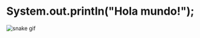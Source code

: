 
<h1 aling="center"> System.out.println("Hola mundo!"); 
</h1>

![snake gif](https://github.com/Aserturik/Aserturik/blob/output/dist/github-contribution-grid-snake.svg)
<!--
**Aserturik/Aserturik** is a ✨ _special_ ✨ repository because its `README.md` (this file) appears on your GitHub profile.

Here are some ideas to get you started:

- 🔭 I’m currently working on ...
- 🌱 I’m currently learning ...
- 👯 I’m looking to collaborate on ...
- 🤔 I’m looking for help with ...
- 💬 Ask me about ...
- 📫 How to reach me: ...
- 😄 Pronouns: ...
- ⚡ Fun fact: ...
-->
